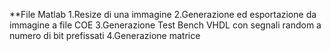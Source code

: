 **File Matlab
1.Resize di una immagine
2.Generazione ed esportazione da immagine a file COE
3.Generazione Test Bench VHDL con segnali random a numero di bit prefissati
4.Generazione matrice
